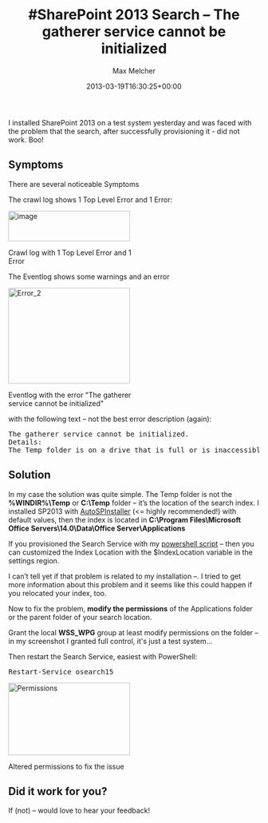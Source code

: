 ﻿---
title: '#SharePoint 2013 Search – The gatherer service cannot be initialized'
author: Max Melcher
aliases:
   - "/post/2013-03-19-sharepoint-2013-search-the-gatherer-service-cannot-be-initialized/"
2013: "03"
type: post
date: 2013-03-19T16:30:25+00:00
url: /2013/03/sharepoint-2013-search-the-gatherer-service-cannot-be-initialized/
yourls_shorturl:
  - http://melcher.it/s/8
categories:
  - ITPro
  - Search
  - SharePoint 2013

---
I installed SharePoint 2013 on a test system yesterday and was faced with the problem that the search, after successfully provisioning it - did not work. Boo!

## Symptoms

There are several noticeable Symptoms

The crawl log shows 1 Top Level Error and 1 Error:

<div style="width: 254px" class="wp-caption alignnone">
  <a class="thickbox" href="http://melcher.it/wp-content/uploads/image10.png"><img style="background-image: none; padding-top: 0px; padding-left: 0px; display: inline; padding-right: 0px; border: 0px;" title="image" alt="image" src="http://melcher.it/wp-content/uploads/image_thumb10.png" width="244" height="61" border="0" /></a>
  
  <p class="wp-caption-text">
    Crawl log with 1 Top Level Error and 1 Error
  </p>
</div>

The Eventlog shows some warnings and an error

<div style="width: 254px" class="wp-caption alignnone">
  <a class="thickbox" href="http://melcher.it/wp-content/uploads/Error_2.png"><img style="background-image: none; padding-top: 0px; padding-left: 0px; display: inline; padding-right: 0px; border: 0px;" title="Error_2" alt="Error_2" src="http://melcher.it/wp-content/uploads/Error_2_thumb.png" width="244" height="192" border="0" /></a>
  
  <p class="wp-caption-text">
    Eventlog with the error "The gatherer service cannot be initialized"
  </p>
</div>

with the following text – not the best error description (again):

<pre>The gatherer service cannot be initialized.
Details:
The Temp folder is on a drive that is full or is inaccessible. Free up space on the drive or verify that you have write permission on the Temp folder.   (0x80070660)</pre>

## Solution

In my case the solution was quite simple. The Temp folder is not the **%WINDIR%\Temp** or **C:\Temp** folder – it’s the location of the search index. I installed SP2013 with [AutoSPInstaller][1] (<= highly recommended!) with default values, then the index is located in **C:\Program Files\Microsoft Office Servers\14.0\Data\Office Server\Applications** 

If you provisioned the Search Service with my [powershell script][2] – then you can customized the Index Location with the $IndexLocation variable in the settings region.

I can’t tell yet if that problem is related to my installation –. I tried to get more information about this problem and it seems like this could happen if you relocated your index, too.

Now to fix the problem, **modify the permissions** of the Applications folder or the parent folder of your search location.

Grant the local **WSS_WPG** group at least modify permissions on the folder – in my screenshot I granted full control, it's just a test system…

Then restart the Search Service, easiest with PowerShell:

<pre lang="powershell">Restart-Service osearch15</pre>

<div style="width: 254px" class="wp-caption alignnone">
  <a class="thickbox" href="http://melcher.it/wp-content/uploads/Permissions.png"><img style="background-image: none; padding-top: 0px; padding-left: 0px; display: inline; padding-right: 0px; border: 0px;" title="Permissions" alt="Permissions" src="http://melcher.it/wp-content/uploads/Permissions_thumb.png" width="244" height="145" border="0" /></a>
  
  <p class="wp-caption-text">
    Altered permissions to fix the issue
  </p>
</div>

## 

## Did it work for you?

If (not) – would love to hear your feedback!

 [1]: http://autospinstaller.codeplex.com
 [2]: http://melcher.it/2012/07/sharepoint-2013-create-a-search-service-application-and-topology-with-powershell/
